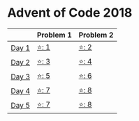 # Advent of Code 2018

|| Problem 1 | Problem 2 |
|---|---|---|
| [Day 1](./solutions/day-1/) | [⭐: 1](./solutions/day-1/1.js) | [⭐: 2](./solutions/day-1/2.js) |
| [Day 2](./solutions/day-2/) | [⭐: 3](./solutions/day-2/3.js) | [⭐: 4](./solutions/day-2/4.js) |
| [Day 3](./solutions/day-3/) | [⭐: 5](./solutions/day-3/5.js) | [⭐: 6](./solutions/day-3/6.js) |
| [Day 4](./solutions/day-4/) | [⭐: 7](./solutions/day-4/7.js) | [⭐: 8](./solutions/day-4/8.js) |
| [Day 5](./solutions/day-5/) | [⭐: 7](./solutions/day-5/9.js) | [⭐: 8](./solutions/day-5/10.js) |
